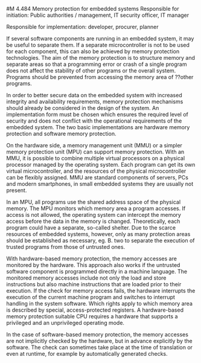 #M 4.484 Memory protection for embedded systems
Responsible for initiation: Public authorities / management, IT security officer, IT manager

Responsible for implementation: developer, procurer, planner

If several software components are running in an embedded system, it may be useful to separate them. If a separate microcontroller is not to be used for each component, this can also be achieved by memory protection technologies. The aim of the memory protection is to structure memory and separate areas so that a programming error or crash of a single program does not affect the stability of other programs or the overall system. Programs should be prevented from accessing the memory area of ??other programs.

In order to better secure data on the embedded system with increased integrity and availability requirements, memory protection mechanisms should already be considered in the design of the system. An implementation form must be chosen which ensures the required level of security and does not conflict with the operational requirements of the embedded system. The two basic implementations are hardware memory protection and software memory protection.

On the hardware side, a memory management unit (MMU) or a simpler memory protection unit (MPU) can support memory protection. With an MMU, it is possible to combine multiple virtual processors on a physical processor managed by the operating system. Each program can get its own virtual microcontroller, and the resources of the physical microcontroller can be flexibly assigned. MMU are standard components of servers, PCs and modern smartphones, in small embedded systems they are usually not present.

In an MPU, all programs use the shared address space of the physical memory. The MPU monitors which memory area a program accesses. If access is not allowed, the operating system can intercept the memory access before the data in the memory is changed. Theoretically, each program could have a separate, so-called shelter. Due to the scarce resources of embedded systems, however, only as many protection areas should be established as necessary, eg. B. two to separate the execution of trusted programs from those of untrusted ones.

With hardware-based memory protection, the memory accesses are monitored by the hardware. This approach also works if the untrusted software component is programmed directly in a machine language. The monitored memory accesses include not only the load and store instructions but also machine instructions that are loaded prior to their execution. If the check for memory access fails, the hardware interrupts the execution of the current machine program and switches to interrupt handling in the system software. Which rights apply to which memory area is described by special, access-protected registers. A hardware-based memory protection suitable CPU requires a hardware that supports a privileged and an unprivileged operating mode.

In the case of software-based memory protection, the memory accesses are not implicitly checked by the hardware, but in advance explicitly by the software. The check can sometimes take place at the time of translation or even at runtime, for example by automatically generated checks.



